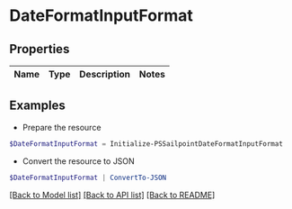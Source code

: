 # DateFormatInputFormat
## Properties

Name | Type | Description | Notes
------------ | ------------- | ------------- | -------------

## Examples

- Prepare the resource
```powershell
$DateFormatInputFormat = Initialize-PSSailpointDateFormatInputFormat 
```

- Convert the resource to JSON
```powershell
$DateFormatInputFormat | ConvertTo-JSON
```

[[Back to Model list]](../README.md#documentation-for-models) [[Back to API list]](../README.md#documentation-for-api-endpoints) [[Back to README]](../README.md)

